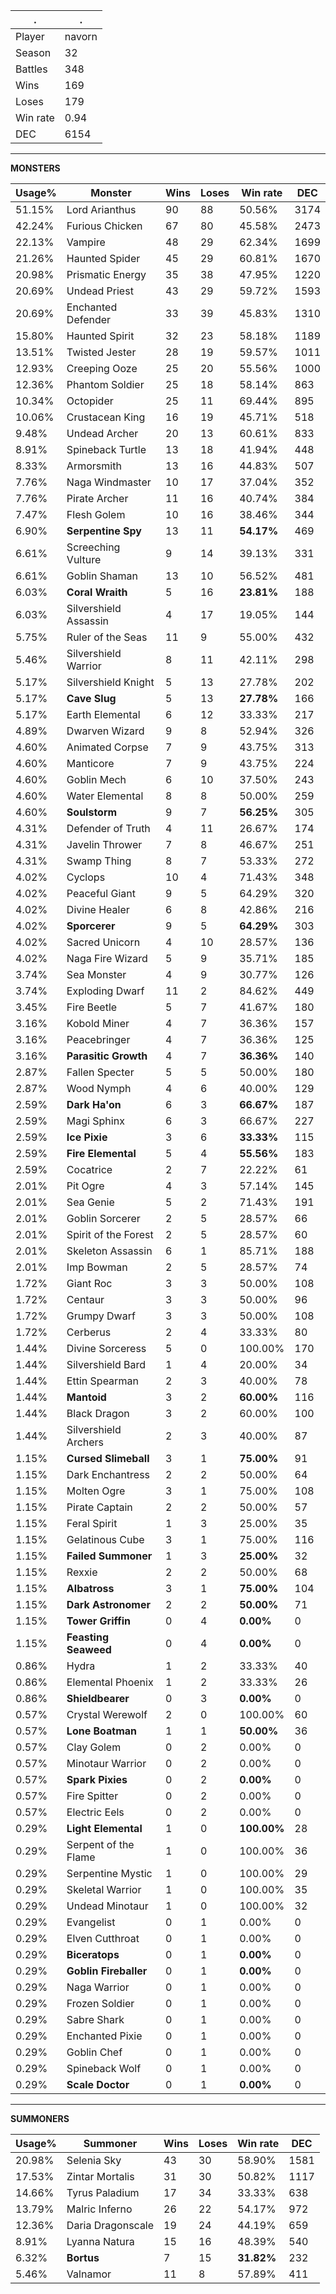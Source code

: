 .|.
|-|-
Player|navorn
Season|32
Battles|348
Wins|169
Loses|179
Win rate|0.94
DEC|6154

---
**MONSTERS**

Usage%|Monster|Wins|Loses|Win rate|DEC|
-|-|-|-|-|-|
51.15%|Lord Arianthus|90|88|50.56%|3174|
42.24%|Furious Chicken|67|80|45.58%|2473|
22.13%|Vampire|48|29|62.34%|1699|
21.26%|Haunted Spider|45|29|60.81%|1670|
20.98%|Prismatic Energy|35|38|47.95%|1220|
20.69%|Undead Priest|43|29|59.72%|1593|
20.69%|Enchanted Defender|33|39|45.83%|1310|
15.80%|Haunted Spirit|32|23|58.18%|1189|
13.51%|Twisted Jester|28|19|59.57%|1011|
12.93%|Creeping Ooze|25|20|55.56%|1000|
12.36%|Phantom Soldier|25|18|58.14%|863|
10.34%|Octopider|25|11|69.44%|895|
10.06%|Crustacean King|16|19|45.71%|518|
9.48%|Undead Archer|20|13|60.61%|833|
8.91%|Spineback Turtle|13|18|41.94%|448|
8.33%|Armorsmith|13|16|44.83%|507|
7.76%|Naga Windmaster|10|17|37.04%|352|
7.76%|Pirate Archer|11|16|40.74%|384|
7.47%|Flesh Golem|10|16|38.46%|344|
6.90%|**Serpentine Spy**|13|11|**54.17%**|469|
6.61%|Screeching Vulture|9|14|39.13%|331|
6.61%|Goblin Shaman|13|10|56.52%|481|
6.03%|**Coral Wraith**|5|16|**23.81%**|188|
6.03%|Silvershield Assassin|4|17|19.05%|144|
5.75%|Ruler of the Seas|11|9|55.00%|432|
5.46%|Silvershield Warrior|8|11|42.11%|298|
5.17%|Silvershield Knight|5|13|27.78%|202|
5.17%|**Cave Slug**|5|13|**27.78%**|166|
5.17%|Earth Elemental|6|12|33.33%|217|
4.89%|Dwarven Wizard|9|8|52.94%|326|
4.60%|Animated Corpse|7|9|43.75%|313|
4.60%|Manticore|7|9|43.75%|224|
4.60%|Goblin Mech|6|10|37.50%|243|
4.60%|Water Elemental|8|8|50.00%|259|
4.60%|**Soulstorm**|9|7|**56.25%**|305|
4.31%|Defender of Truth|4|11|26.67%|174|
4.31%|Javelin Thrower|7|8|46.67%|251|
4.31%|Swamp Thing|8|7|53.33%|272|
4.02%|Cyclops|10|4|71.43%|348|
4.02%|Peaceful Giant|9|5|64.29%|320|
4.02%|Divine Healer|6|8|42.86%|216|
4.02%|**Sporcerer**|9|5|**64.29%**|303|
4.02%|Sacred Unicorn|4|10|28.57%|136|
4.02%|Naga Fire Wizard|5|9|35.71%|185|
3.74%|Sea Monster|4|9|30.77%|126|
3.74%|Exploding Dwarf|11|2|84.62%|449|
3.45%|Fire Beetle|5|7|41.67%|180|
3.16%|Kobold Miner|4|7|36.36%|157|
3.16%|Peacebringer|4|7|36.36%|125|
3.16%|**Parasitic Growth**|4|7|**36.36%**|140|
2.87%|Fallen Specter|5|5|50.00%|180|
2.87%|Wood Nymph|4|6|40.00%|129|
2.59%|**Dark Ha'on**|6|3|**66.67%**|187|
2.59%|Magi Sphinx|6|3|66.67%|227|
2.59%|**Ice Pixie**|3|6|**33.33%**|115|
2.59%|**Fire Elemental**|5|4|**55.56%**|183|
2.59%|Cocatrice|2|7|22.22%|61|
2.01%|Pit Ogre|4|3|57.14%|145|
2.01%|Sea Genie|5|2|71.43%|191|
2.01%|Goblin Sorcerer|2|5|28.57%|66|
2.01%|Spirit of the Forest|2|5|28.57%|60|
2.01%|Skeleton Assassin|6|1|85.71%|188|
2.01%|Imp Bowman|2|5|28.57%|74|
1.72%|Giant Roc|3|3|50.00%|108|
1.72%|Centaur|3|3|50.00%|96|
1.72%|Grumpy Dwarf|3|3|50.00%|108|
1.72%|Cerberus|2|4|33.33%|80|
1.44%|Divine Sorceress|5|0|100.00%|170|
1.44%|Silvershield Bard|1|4|20.00%|34|
1.44%|Ettin Spearman|2|3|40.00%|78|
1.44%|**Mantoid**|3|2|**60.00%**|116|
1.44%|Black Dragon|3|2|60.00%|100|
1.44%|Silvershield Archers|2|3|40.00%|87|
1.15%|**Cursed Slimeball**|3|1|**75.00%**|91|
1.15%|Dark Enchantress|2|2|50.00%|64|
1.15%|Molten Ogre|3|1|75.00%|108|
1.15%|Pirate Captain|2|2|50.00%|57|
1.15%|Feral Spirit|1|3|25.00%|35|
1.15%|Gelatinous Cube|3|1|75.00%|116|
1.15%|**Failed Summoner**|1|3|**25.00%**|32|
1.15%|Rexxie|2|2|50.00%|68|
1.15%|**Albatross**|3|1|**75.00%**|104|
1.15%|**Dark Astronomer**|2|2|**50.00%**|71|
1.15%|**Tower Griffin**|0|4|**0.00%**|0|
1.15%|**Feasting Seaweed**|0|4|**0.00%**|0|
0.86%|Hydra|1|2|33.33%|40|
0.86%|Elemental Phoenix|1|2|33.33%|26|
0.86%|**Shieldbearer**|0|3|**0.00%**|0|
0.57%|Crystal Werewolf|2|0|100.00%|60|
0.57%|**Lone Boatman**|1|1|**50.00%**|36|
0.57%|Clay Golem|0|2|0.00%|0|
0.57%|Minotaur Warrior|0|2|0.00%|0|
0.57%|**Spark Pixies**|0|2|**0.00%**|0|
0.57%|Fire Spitter|0|2|0.00%|0|
0.57%|Electric Eels|0|2|0.00%|0|
0.29%|**Light Elemental**|1|0|**100.00%**|28|
0.29%|Serpent of the Flame|1|0|100.00%|36|
0.29%|Serpentine Mystic|1|0|100.00%|29|
0.29%|Skeletal Warrior|1|0|100.00%|35|
0.29%|Undead Minotaur|1|0|100.00%|32|
0.29%|Evangelist|0|1|0.00%|0|
0.29%|Elven Cutthroat|0|1|0.00%|0|
0.29%|**Biceratops**|0|1|**0.00%**|0|
0.29%|**Goblin Fireballer**|0|1|**0.00%**|0|
0.29%|Naga Warrior|0|1|0.00%|0|
0.29%|Frozen Soldier|0|1|0.00%|0|
0.29%|Sabre Shark|0|1|0.00%|0|
0.29%|Enchanted Pixie|0|1|0.00%|0|
0.29%|Goblin Chef|0|1|0.00%|0|
0.29%|Spineback Wolf|0|1|0.00%|0|
0.29%|**Scale Doctor**|0|1|**0.00%**|0|

---
**SUMMONERS**

Usage%|Summoner|Wins|Loses|Win rate|DEC|
-|-|-|-|-|-|
20.98%|Selenia Sky|43|30|58.90%|1581|
17.53%|Zintar Mortalis|31|30|50.82%|1117|
14.66%|Tyrus Paladium|17|34|33.33%|638|
13.79%|Malric Inferno|26|22|54.17%|972|
12.36%|Daria Dragonscale|19|24|44.19%|659|
8.91%|Lyanna Natura|15|16|48.39%|540|
6.32%|**Bortus**|7|15|**31.82%**|232|
5.46%|Valnamor|11|8|57.89%|411|
